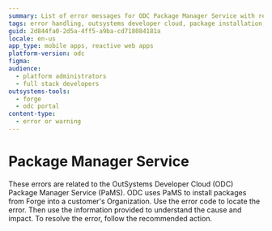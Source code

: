 ```yaml
---
summary: List of error messages for ODC Package Manager Service with recommended actions
tags: error handling, outsystems developer cloud, package installation, troubleshooting, developer tools
guid: 2d844fa0-2d5a-4ff5-a9ba-cd718084181a
locale: en-us
app_type: mobile apps, reactive web apps
platform-version: odc
figma:
audience:
  - platform administrators
  - full stack developers
outsystems-tools:
  - forge
  - odc portal
content-type:
  - error or warning
---
```


# Package Manager Service

These errors are related to the OutSystems Developer Cloud (ODC) Package Manager Service (PaMS). ODC uses PaMS to install packages from Forge into a customer's Organization. Use the error code to locate the error. Then use the information provided to understand the cause and impact. To resolve the error, follow the recommended action.